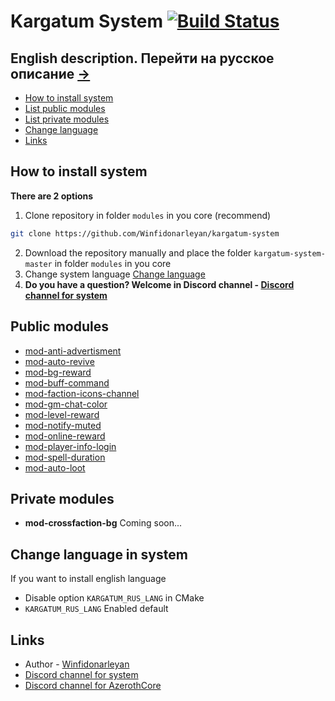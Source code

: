 # Kargatum System [![Build Status](https://travis-ci.com/Winfidonarleyan/kargatum-system.svg?branch=master)](https://travis-ci.com/Winfidonarleyan/kargatum-system)

## English description. Перейти на русское описание [->](https://github.com/Winfidonarleyan/kargatum-system/blob/master/README.md)

* [How to install system](#how-to-install-system)
* [List public modules](#public-modules)
* [List private modules](#private-modules)
* [Change language](#change-language-in-system)
* [Links](#links)

## How to install system
**There are 2 options**
1. Clone repository in folder `modules` in you core (recommend)
```sh
git clone https://github.com/Winfidonarleyan/kargatum-system
```
2. Download the repository manually and place the folder `kargatum-system-master` in folder `modules` in you core
3. Change system language [Change language](#выбор-языка-в-системе)
4. **Do you have a question? Welcome in Discord channel - [Discord channel for system](https://discord.gg/xCwPqdq)**

## Public modules
- [mod-anti-advertisment](https://github.com/Winfidonarleyan/kargatum-system/tree/master/src/mod-anti-advertisment/README_eng.md)
- [mod-auto-revive](https://github.com/Winfidonarleyan/kargatum-system/blob/master/src/mod-auto-revive/README_eng.md)
- [mod-bg-reward](https://github.com/Winfidonarleyan/kargatum-system/blob/master/src/mod-bg-reward/README_eng.md)
- [mod-buff-command](https://github.com/Winfidonarleyan/kargatum-system/blob/master/src/mod-buff-command/README_eng.md)
- [mod-faction-icons-channel](https://github.com/Winfidonarleyan/kargatum-system/blob/master/src/mod-faction-icons-channel/README_eng.md)
- [mod-gm-chat-color](https://github.com/Winfidonarleyan/kargatum-system/blob/master/src/mod-gm-chat-color/README_eng.md)
- [mod-level-reward](https://github.com/Winfidonarleyan/kargatum-system/blob/master/src/mod-level-reward/README_eng.md)
- [mod-notify-muted](https://github.com/Winfidonarleyan/kargatum-system/blob/master/src/mod-notify-muted/README_eng.md)
- [mod-online-reward](https://github.com/Winfidonarleyan/kargatum-system/blob/master/src/mod-online-reward/README_eng.md)
- [mod-player-info-login](https://github.com/Winfidonarleyan/kargatum-system/blob/master/src/mod-player-info-login/README_eng.md)
- [mod-spell-duration](https://github.com/Winfidonarleyan/kargatum-system/blob/master/src/mod-spell-duration/README_eng.md)
- [mod-auto-loot](https://github.com/Winfidonarleyan/kargatum-system/blob/master/src/mod-auto-loot/README_eng.md)

## Private modules
- **mod-crossfaction-bg** Coming soon...

## Change language in system
If you want to install english language
- Disable option `KARGATUM_RUS_LANG` in CMake
- `KARGATUM_RUS_LANG` Enabled default

## Links
- Author - [Winfidonarleyan](https://github.com/Winfidonarleyan)
- [Discord channel for system](https://discord.gg/xCwPqdq)
- [Discord channel for AzerothCore](https://discord.gg/PaqQRkd)
